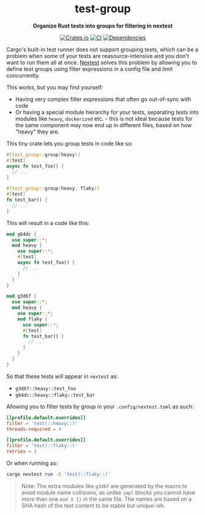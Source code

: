 <div align="center">
  <h1>test-group</h1>
  <p>
    <strong>Organize Rust tests into groups for filtering in nextest</strong>
  </p>
  <p>

[![Crates.io](https://img.shields.io/crates/v/test-group.svg?style=for-the-badge)](https://crates.io/crates/test-group)
[![CI](https://img.shields.io/github/actions/workflow/status/sergiimk/test-group/build.yaml?logo=githubactions&label=CI&logoColor=white&style=for-the-badge&branch=master)](https://github.com/sergiimk/test-group/actions)
[![Dependencies](https://deps.rs/repo/github/sergiimk/test-group/status.svg?&style=for-the-badge)](https://deps.rs/repo/github/sergiimk/test-group)

  </p>
</div>

Cargo's built-in test runner does not support grouping tests, which can be a problem when some of your tests are reasource-intensive and you don't want to run them all at once. [Nextest](https://github.com/nextest-rs/nextest) solves this problem by allowing you to define test groups using filter expressions in a config file and limit concurrently. 

This works, but you may find yourself:
- Having very complex filter expressions that often go out-of-sync with code
- Or having a special module hierarchy for your tests, separating tests into modules like `heavy`, `dockerized` etc. - this is not ideal because tests for the same component may now end up in different files, based on how "heavy" they are.

This tiny crate lets you group tests in code like so:

```rust
#[test_group::group(heavy)]
#[test]
async fn test_foo() {
  // ...
}

#[test_group::group(heavy, flaky)]
#[test]
fn test_bar() {
  // ...
}
```

This will result in a code like this:

```rust
mod g64dc {
  use super::*;
  mod heavy {
    use super::*;
    #[test]
    async fn test_foo() {
      // ...
    }
  }
}

mod g3d6f {
  use super::*;
  mod heavy {
    use super::*;
    mod flaky {
      use super::*;
      #[test]
      fn test_bar() {
        // ...
      }
    }
  }
}
```

So that these tests will appear in `nextest` as:
- `g3d6f::heavy::test_foo`
- `g64dc::heavy::flaky::test_bar`

Allowing you to filter tests by group in your `.config/nextest.toml` as such:

```toml
[[profile.default.overrides]]
filter = 'test(::heavy::)'
threads-required = 4

[[profile.default.overrides]]
filter = 'test(::flaky::)'
retries = 3
```

Or when running as:

```sh
cargo nextest run -E 'test(::flaky::)'
```

> Note: The extra modules like `g3d6f` are generated by the macro to avoid module name collisions, as unlike `impl` blocks you cannot have more than one `mod X {}` in the same file. The names are based on a SHA hash of the test content to be stable but unique-ish.
